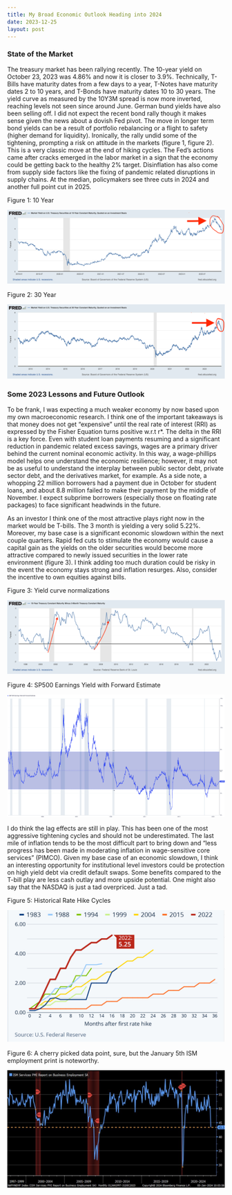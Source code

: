 ```yaml
---
title: My Broad Economic Outlook Heading into 2024
date: 2023-12-25
layout: post
--- 
```


### State of the Market

The treasury market has been rallying recently. 
The 10-year yield on October 23, 2023 was 4.86% and now it is closer to 3.9%. 
Technically, T-Bills have maturity dates from a few days to a year, T-Notes have maturity dates 2 to 10 years, and T-Bonds have maturity dates 10 to 30 years. 
The yield curve as measured by the 10Y3M spread is now more inverted, reaching levels not seen since around June.
German bund yields have also been selling off. 
I did not expect the recent bond rally though it makes sense given the news about a dovish Fed pivot.
The move in longer term bond yields can be a result of portfolio rebalancing or a flight to safety (higher demand for liquidity). 
Ironically, the rally undid some of the tightening, prompting a risk on attitude in the markets (figure 1, figure 2). 
This is a very classic move at the end of hiking cycles. 
The Fed’s actions came after cracks emerged in the labor market in a sign that the economy could be getting back to the healthy 2% target. 
Disinflation has also come from supply side factors like the fixing of pandemic related disruptions in supply chains. 
At the median, policymakers see three cuts in 2024 and another full point cut in 2025. 

Figure 1: 10 Year

![10yr](/assets/images/10YR2.png)

Figure 2: 30 Year

![30yr](/assets/images/30yr.png)

### Some 2023 Lessons and Future Outlook

To be frank, I was expecting a much weaker economy by now based upon my own macroeconomic research. 
I think one of the important takeaways is that money does not get “expensive” until the real rate of interest (RRI) as expressed by the Fisher Equation turns positive w.r.t r*. 
The delta in the RRI is a key force. Even with student loan payments resuming and a significant reduction in pandemic related excess savings, wages are a primary driver behind the current nominal economic activity. 
In this way, a wage-phillips model helps one understand the economic resilience; however, it may not be as useful to understand the interplay between public sector debt, private sector debt, and the derivatives market, for example. As a side note, a whopping 22 million borrowers had a payment due in October for student loans, and about 8.8 million failed to make their payment by the middle of November. 
I expect subprime borrowers (especially those on floating rate packages) to face significant headwinds in the future. 

As an investor I think one of the most attractive plays right now in the market would be T-bills. 
The 3 month is yielding a very solid 5.22%. Moreover, my base case is a significant economic slowdown within the next couple quarters.
Rapid fed cuts to stimulate the economy would cause a capital gain as the yields on the older securities would become more attractive compared to newly issued securities in the lower rate environment (figure 3). I think adding too much duration could be risky in the event the economy stays strong and inflation resurges. 
Also, consider the incentive to own equities against bills.

Figure 3: Yield curve normalizations

![normalization](/assets/images/10y3mhist.png)

Figure 4: SP500 Earnings Yield with Forward Estimate

![yield](/assets/images/EarningsYield2.png)

I do think the lag effects are still in play. 
This has been one of the most aggressive tightening cycles and should not be underestimated. 
The last mile of inflation tends to be the most difficult part to bring down and “less progress has been made in moderating inflation in wage-sensitive core services” (PIMCO). 
Given my base case of an economic slowdown, I think an interesting opportunity for institutional level investors could be protection on high yield debt via credit default swaps. 
Some benefits compared to the T-bill play are less cash outlay and more upside potential. 
One might also say that the NASDAQ is just a tad overpriced. Just a tad.

Figure 5: Historical Rate Hike Cycles

![cycle](/assets/images/Cycle.png)

Figure 6: A cherry picked data point, sure, but the January 5th ISM employment print is noteworthy.

![ism](/assets/images/ISM.png)
